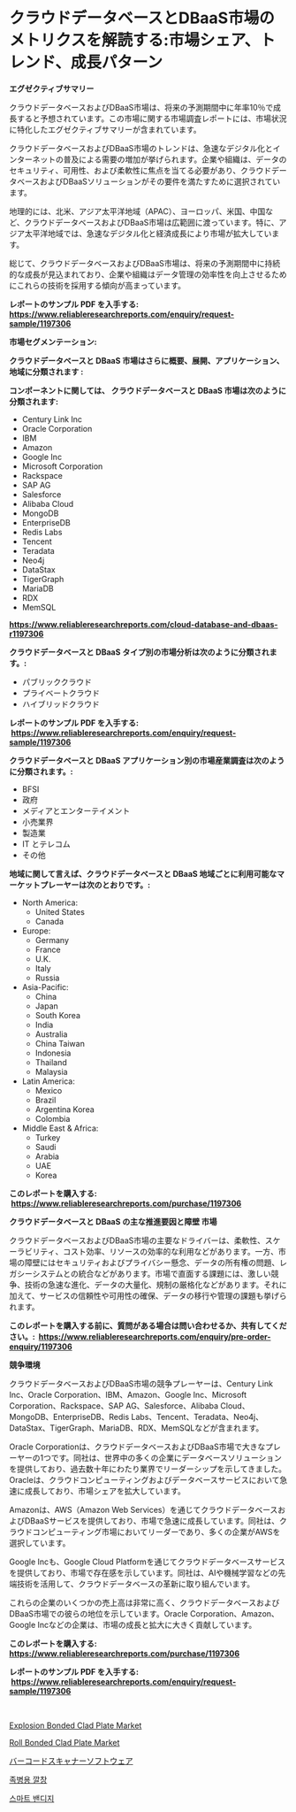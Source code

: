 <p><h1>クラウドデータベースとDBaaS市場のメトリクスを解読する:市場シェア、トレンド、成長パターン</h1></p><p><strong>エグゼクティブサマリー</strong></p>
<p><p>クラウドデータベースおよびDBaaS市場は、将来の予測期間中に年率10％で成長すると予想されています。この市場に関する市場調査レポートには、市場状況に特化したエグゼクティブサマリーが含まれています。</p><p>クラウドデータベースおよびDBaaS市場のトレンドは、急速なデジタル化とインターネットの普及による需要の増加が挙げられます。企業や組織は、データのセキュリティ、可用性、および柔軟性に焦点を当てる必要があり、クラウドデータベースおよびDBaaSソリューションがその要件を満たすために選択されています。</p><p>地理的には、北米、アジア太平洋地域（APAC）、ヨーロッパ、米国、中国など、クラウドデータベースおよびDBaaS市場は広範囲に渡っています。特に、アジア太平洋地域では、急速なデジタル化と経済成長により市場が拡大しています。</p><p>総じて、クラウドデータベースおよびDBaaS市場は、将来の予測期間中に持続的な成長が見込まれており、企業や組織はデータ管理の効率性を向上させるためにこれらの技術を採用する傾向が高まっています。</p></p>
<p><strong>レポートのサンプル PDF を入手する: <a href="https://www.reliableresearchreports.com/enquiry/request-sample/1197306">https://www.reliableresearchreports.com/enquiry/request-sample/1197306</a></strong></p>
<p><strong>市場セグメンテーション:</strong></p>
<p><strong> クラウドデータベースと DBaaS 市場はさらに概要、展開、アプリケーション、地域に分類されます :</strong></p>
<p><strong>コンポーネントに関しては、 クラウドデータベースと DBaaS 市場は次のように分類されます: &nbsp;</strong></p>
<p><ul><li>Century Link Inc</li><li>Oracle Corporation</li><li>IBM</li><li>Amazon</li><li>Google Inc</li><li>Microsoft Corporation</li><li>Rackspace</li><li>SAP AG</li><li>Salesforce</li><li>Alibaba Cloud</li><li>MongoDB</li><li>EnterpriseDB</li><li>Redis Labs</li><li>Tencent</li><li>Teradata</li><li>Neo4j</li><li>DataStax</li><li>TigerGraph</li><li>MariaDB</li><li>RDX</li><li>MemSQL</li></ul></p>
<p><strong><a href="https://www.reliableresearchreports.com/cloud-database-and-dbaas-r1197306">https://www.reliableresearchreports.com/cloud-database-and-dbaas-r1197306</a></strong></p>
<p><strong> クラウドデータベースと DBaaS タイプ別の市場分析は次のように分類されます。:</strong></p>
<p><ul><li>パブリッククラウド</li><li>プライベートクラウド</li><li>ハイブリッドクラウド</li></ul></p>
<p><strong>レポートのサンプル PDF を入手する: &nbsp;<a href="https://www.reliableresearchreports.com/enquiry/request-sample/1197306">https://www.reliableresearchreports.com/enquiry/request-sample/1197306</a></strong></p>
<p><strong> クラウドデータベースと DBaaS アプリケーション別の市場産業調査は次のように分類されます。:</strong></p>
<p><ul><li>BFSI</li><li>政府</li><li>メディアとエンターテイメント</li><li>小売業界</li><li>製造業</li><li>IT とテレコム</li><li>その他</li></ul></p>
<p><strong>地域に関して言えば、クラウドデータベースと DBaaS 地域ごとに利用可能なマーケットプレーヤーは次のとおりです。:</strong></p>
<p><ul>
    <li>
        North America:
        <ul>
            <li>United States</li>
            <li>Canada</li>
        </ul>
    </li>
    <li>
        Europe:
        <ul>
            <li>Germany</li>
            <li>France</li>
            <li>U.K.</li>
            <li>Italy</li>
            <li>Russia</li>
        </ul>
    </li>
    <li>
        Asia-Pacific:
        <ul>
            <li>China</li>
            <li>Japan</li>
            <li>South Korea</li>
            <li>India</li>
            <li>Australia</li>
            <li>China Taiwan</li>
            <li>Indonesia</li>
            <li>Thailand</li>
            <li>Malaysia</li>
        </ul>
    </li>
    <li>
        Latin America:
        <ul>
            <li>Mexico</li>
            <li>Brazil</li>
            <li>Argentina Korea</li>
            <li>Colombia</li>
        </ul>
    </li>
    <li>
        Middle East & Africa:
        <ul>
            <li>Turkey</li>
            <li>Saudi</li>
            <li>Arabia</li>
            <li>UAE</li>
            <li>Korea</li>
        </ul>
    </li>
    </ul></p>
<p><strong>このレポートを購入する: &nbsp;<a href="https://www.reliableresearchreports.com/purchase/1197306">https://www.reliableresearchreports.com/purchase/1197306</a></strong></p>
<p><strong>クラウドデータベースと DBaaS の主な推進要因と障壁 市場</strong></p>
<p><p>クラウドデータベースおよびDBaaS市場の主要なドライバーは、柔軟性、スケーラビリティ、コスト効率、リソースの効率的な利用などがあります。一方、市場の障壁にはセキュリティおよびプライバシー懸念、データの所有権の問題、レガシーシステムとの統合などがあります。市場で直面する課題には、激しい競争、技術の急速な進化、データの大量化、規制の厳格化などがあります。それに加えて、サービスの信頼性や可用性の確保、データの移行や管理の課題も挙げられます。</p></p>
<p><strong>このレポートを購入する前に、質問がある場合は問い合わせるか、共有してください。:&nbsp; <a href="https://www.reliableresearchreports.com/enquiry/pre-order-enquiry/1197306">https://www.reliableresearchreports.com/enquiry/pre-order-enquiry/1197306</a></strong></p>
<p><strong>競争環境</strong></p>
<p><p>クラウドデータベースおよびDBaaS市場の競争プレーヤーは、Century Link Inc、Oracle Corporation、IBM、Amazon、Google Inc、Microsoft Corporation、Rackspace、SAP AG、Salesforce、Alibaba Cloud、MongoDB、EnterpriseDB、Redis Labs、Tencent、Teradata、Neo4j、DataStax、TigerGraph、MariaDB、RDX、MemSQLなどが含まれます。</p><p>Oracle Corporationは、クラウドデータベースおよびDBaaS市場で大きなプレーヤーの1つです。同社は、世界中の多くの企業にデータベースソリューションを提供しており、過去数十年にわたり業界でリーダーシップを示してきました。 Oracleは、クラウドコンピューティングおよびデータベースサービスにおいて急速に成長しており、市場シェアを拡大しています。</p><p>Amazonは、AWS（Amazon Web Services）を通じてクラウドデータベースおよびDBaaSサービスを提供しており、市場で急速に成長しています。同社は、クラウドコンピューティング市場においてリーダーであり、多くの企業がAWSを選択しています。</p><p>Google Incも、Google Cloud Platformを通じてクラウドデータベースサービスを提供しており、市場で存在感を示しています。同社は、AIや機械学習などの先端技術を活用して、クラウドデータベースの革新に取り組んでいます。</p><p>これらの企業のいくつかの売上高は非常に高く、クラウドデータベースおよびDBaaS市場での彼らの地位を示しています。Oracle Corporation、Amazon、Google Incなどの企業は、市場の成長と拡大に大きく貢献しています。</p></p>
<p><strong>このレポートを購入する: &nbsp; <a href="https://www.reliableresearchreports.com/purchase/1197306">https://www.reliableresearchreports.com/purchase/1197306</a></strong></p>
<p><strong>レポートのサンプル PDF を入手する: &nbsp;<a href="https://www.reliableresearchreports.com/enquiry/request-sample/1197306">https://www.reliableresearchreports.com/enquiry/request-sample/1197306</a></strong><strong></strong></p>
<p>&nbsp;</p>
<p><p><a href="https://issuu.com/reportprime-2/docs/explosion-bonded-clad-plate-market-size-2030.pptx">Explosion Bonded Clad Plate Market</a></p><p><a href="https://issuu.com/reportprime-2/docs/roll-bonded-clad-plate-market-size-2030.pptx">Roll Bonded Clad Plate Market</a></p><p><a href="https://medium.com/@demarcuskuhlman/%E3%83%90%E3%83%BC%E3%82%B3%E3%83%BC%E3%83%89%E3%82%B9%E3%82%AD%E3%83%A3%E3%83%8A%E3%83%BC%E3%82%BD%E3%83%95%E3%83%88%E3%82%A6%E3%82%A7%E3%82%A2%E5%B8%82%E5%A0%B4-2031%E5%B9%B4%E3%81%BE%E3%81%A7%E3%81%AE%E3%83%88%E3%83%AC%E3%83%B3%E3%83%89-%E4%BA%88%E6%B8%AC-%E7%AB%B6%E4%BA%89%E5%88%86%E6%9E%90-f068b664b67b">バーコードスキャナーソフトウェア</a></p><p><a href="https://medium.com/@willislebsack/podiatry-insole-%EC%8B%9C%EC%9E%A5-%EB%B6%84%EC%84%9D-%EA%B8%80%EB%A1%9C%EB%B2%8C-%EC%82%B0%EC%97%85-%EC%A0%84%EB%A7%9D-%EB%B0%8F-%EC%98%88%EC%B8%A1-2024%EB%85%84%EB%B6%80%ED%84%B0-2031%EB%85%84-406843338698">족병용 깔창</a></p><p><a href="https://medium.com/@stanleylyittle554467/%EC%8A%A4%EB%A7%88%ED%8A%B8-%EB%B0%B4%EB%93%9C%EC%9D%B4%EC%A7%80-%EC%8B%9C%EC%9E%A5-%EA%B2%BD%EC%9F%81-%EB%B6%84%EC%84%9D-%EC%8B%9C%EC%9E%A5-%ED%8A%B8%EB%A0%8C%EB%93%9C-%EB%B0%8F-2031%EB%85%84%EA%B9%8C%EC%A7%80%EC%9D%98-%EC%98%88%EC%B8%A1-c0ff23d4c973">스마트 밴디지</a></p></p>
